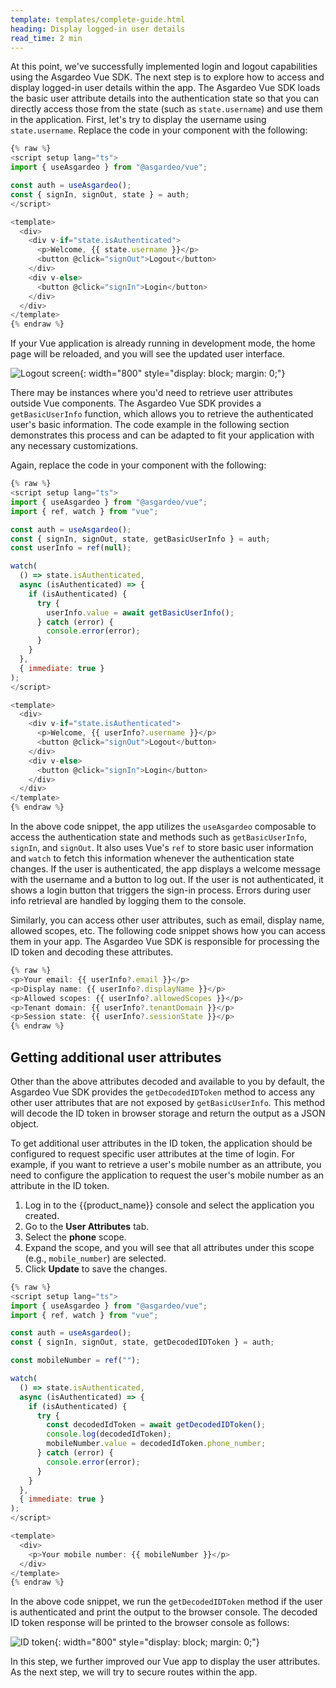 ```yaml
---
template: templates/complete-guide.html
heading: Display logged-in user details
read_time: 2 min
---
```


At this point, we've successfully implemented login and logout capabilities using the Asgardeo Vue SDK. The next step is to explore how to access and display logged-in user details within the app. The Asgardeo Vue SDK loads the basic user attribute details into the authentication state so that you can directly access those from the state (such as `state.username`) and use them in the application. First, let's try to display the username using `state.username`. Replace the code in your component with the following:

```javascript
{% raw %}
<script setup lang="ts">
import { useAsgardeo } from "@asgardeo/vue";

const auth = useAsgardeo();
const { signIn, signOut, state } = auth;
</script>

<template>
  <div>
    <div v-if="state.isAuthenticated">
      <p>Welcome, {{ state.username }}</p>
      <button @click="signOut">Logout</button>
    </div>
    <div v-else>
      <button @click="signIn">Login</button>
    </div>
  </div>
</template>
{% endraw %}
```

If your Vue application is already running in development mode, the home page will be reloaded, and you will see the updated user interface.

![Logout screen]({{base_path}}/complete-guides/vue/assets/img/image1.png){: width="800" style="display: block; margin: 0;"}

There may be instances where you'd need to retrieve user attributes outside Vue components. The Asgardeo Vue SDK provides a `getBasicUserInfo` function, which allows you to retrieve the authenticated user's basic information. The code example in the following section demonstrates this process and can be adapted to fit your application with any necessary customizations.

Again, replace the code in your component with the following:

```javascript
{% raw %}
<script setup lang="ts">
import { useAsgardeo } from "@asgardeo/vue";
import { ref, watch } from "vue";

const auth = useAsgardeo();
const { signIn, signOut, state, getBasicUserInfo } = auth;
const userInfo = ref(null);

watch(
  () => state.isAuthenticated,
  async (isAuthenticated) => {
    if (isAuthenticated) {
      try {
        userInfo.value = await getBasicUserInfo();
      } catch (error) {
        console.error(error);
      }
    }
  },
  { immediate: true }
);
</script>

<template>  
  <div>
    <div v-if="state.isAuthenticated">
      <p>Welcome, {{ userInfo?.username }}</p>
      <button @click="signOut">Logout</button>
    </div>
    <div v-else>
      <button @click="signIn">Login</button>
    </div>
  </div>
</template>
{% endraw %}
```

In the above code snippet, the app utilizes the `useAsgardeo` composable to access the authentication state and methods such as `getBasicUserInfo`, `signIn`, and `signOut`. It also uses Vue's `ref` to store basic user information and `watch` to fetch this information whenever the authentication state changes. If the user is authenticated, the app displays a welcome message with the username and a button to log out. If the user is not authenticated, it shows a login button that triggers the sign-in process. Errors during user info retrieval are handled by logging them to the console.

Similarly, you can access other user attributes, such as email, display name, allowed scopes, etc. The following code snippet shows how you can access them in your app. The Asgardeo Vue SDK is responsible for processing the ID token and decoding these attributes.

```javascript
{% raw %}
<p>Your email: {{ userInfo?.email }}</p>
<p>Display name: {{ userInfo?.displayName }}</p>
<p>Allowed scopes: {{ userInfo?.allowedScopes }}</p>
<p>Tenant domain: {{ userInfo?.tenantDomain }}</p>
<p>Session state: {{ userInfo?.sessionState }}</p>
{% endraw %}
```

## Getting additional user attributes

Other than the above attributes decoded and available to you by default, the Asgardeo Vue SDK provides the `getDecodedIDToken` method to access any other user attributes that are not exposed by `getBasicUserInfo`. This method will decode the ID token in browser storage and return the output as a JSON object.

To get additional user attributes in the ID token, the application should be configured to request specific user attributes at the time of login. For example, if you want to retrieve a user's mobile number as an attribute, you need to configure the application to request the user's mobile number as an attribute in the ID token.

1. Log in to the {{product_name}} console and select the application you created.
2. Go to the **User Attributes** tab.
3. Select the **phone** scope.
4. Expand the scope, and you will see that all attributes under this scope (e.g., `mobile_number`) are selected.
5. Click **Update** to save the changes.

```javascript
{% raw %}
<script setup lang="ts">
import { useAsgardeo } from "@asgardeo/vue";
import { ref, watch } from "vue";

const auth = useAsgardeo();
const { signIn, signOut, state, getDecodedIDToken } = auth;

const mobileNumber = ref("");

watch(
  () => state.isAuthenticated,
  async (isAuthenticated) => {
    if (isAuthenticated) {
      try {
        const decodedIdToken = await getDecodedIDToken();
        console.log(decodedIdToken);
        mobileNumber.value = decodedIdToken.phone_number;
      } catch (error) {
        console.error(error);
      }
    }
  },
  { immediate: true }
);
</script>

<template>
  <div>
    <p>Your mobile number: {{ mobileNumber }}</p>
  </div>
</template>
{% endraw %}
```

In the above code snippet, we run the `getDecodedIDToken` method if the user is authenticated and print the output to the browser console. The decoded ID token response will be printed to the browser console as follows:

![ID token]({{base_path}}/complete-guides/vue/assets/img/image7.png){: width="800" style="display: block; margin: 0;"}

In this step, we further improved our Vue app to display the user attributes. As the next step, we will try to secure routes within the app.
